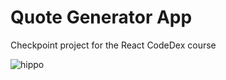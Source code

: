 # Quote Generator App 

Checkpoint project for the React CodeDex course

![hippo](https://media3.giphy.com/media/v1.Y2lkPTc5MGI3NjExc2JmN2NxdnNkZ3oyY3kwcHkxNTVjZ3g1OGZrZmc3dGdtZ2xjYjdhaSZlcD12MV9pbnRlcm5hbF9naWZfYnlfaWQmY3Q9Zw/2PliGz9aCF88tUM58p/giphy.gif)
